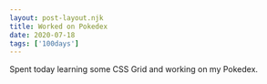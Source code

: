 ```yaml
---
layout: post-layout.njk 
title: Worked on Pokedex
date: 2020-07-18
tags: ['100days']
---
```

<!-- Excerpt Start -->
Spent today learning some CSS Grid and working on my Pokedex.
<!-- Excerpt End -->
